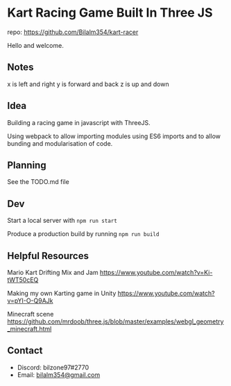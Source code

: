 # Kart Racing Game Built In Three JS

repo: https://github.com/Bilalm354/kart-racer

Hello and welcome.

## Notes

x is left and right
y is forward and back
z is up and down

## Idea

Building a racing game in javascript with ThreeJS.

Using webpack to allow importing modules using ES6 imports and to allow bunding and modularisation of code.

## Planning

See the TODO.md file

## Dev

Start a local server with
`npm run start`

Produce a production build by running
`npm run build`

## Helpful Resources

Mario Kart Drifting Mix and Jam
https://www.youtube.com/watch?v=Ki-tWT50cEQ

Making my own Karting game in Unity
https://www.youtube.com/watch?v=pYI-O-Q9AJk

Minecraft scene
https://github.com/mrdoob/three.js/blob/master/examples/webgl_geometry_minecraft.html

## Contact

-   Discord: bilzone97#2770
-   Email: bilalm354@gmail.com
